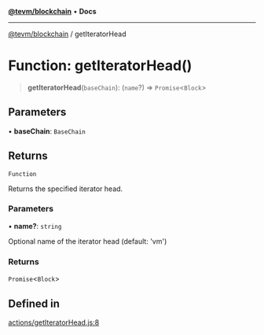 [**@tevm/blockchain**](../README.md) • **Docs**

***

[@tevm/blockchain](../globals.md) / getIteratorHead

# Function: getIteratorHead()

> **getIteratorHead**(`baseChain`): (`name`?) => `Promise`\<`Block`\>

## Parameters

• **baseChain**: `BaseChain`

## Returns

`Function`

Returns the specified iterator head.

### Parameters

• **name?**: `string`

Optional name of the iterator head (default: 'vm')

### Returns

`Promise`\<`Block`\>

## Defined in

[actions/getIteratorHead.js:8](https://github.com/qbzzt/tevm-monorepo/blob/main/packages/blockchain/src/actions/getIteratorHead.js#L8)
